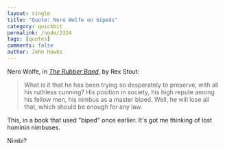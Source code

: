 ```yaml
---
layout: single 
title: "Quote: Nero Wolfe on bipeds" 
category: quickbit
permalink: /node/2324
tags: [quotes] 
comments: false 
author: John Hawks 
---
```


Nero Wolfe, in <a href="http://www.amazon.com/gp/product/0553386034?ie=UTF8&tag=johnhawksanth-20&linkCode=as2&camp=1789&creative=390957&creativeASIN=0553386034"><i>The Rubber Band</i></a>, by Rex Stout:

<blockquote>What is it that he has been trying so desperately to preserve, with all his ruthless cunning? His position in society, his high repute among his fellow men, his nimbus as a master biped. Well, he will lose all that, which should be enough for any law.</blockquote>

This, in a book that used "biped" once earlier. It's got me thinking of lost hominin nimbuses. 

Nimbi? 

